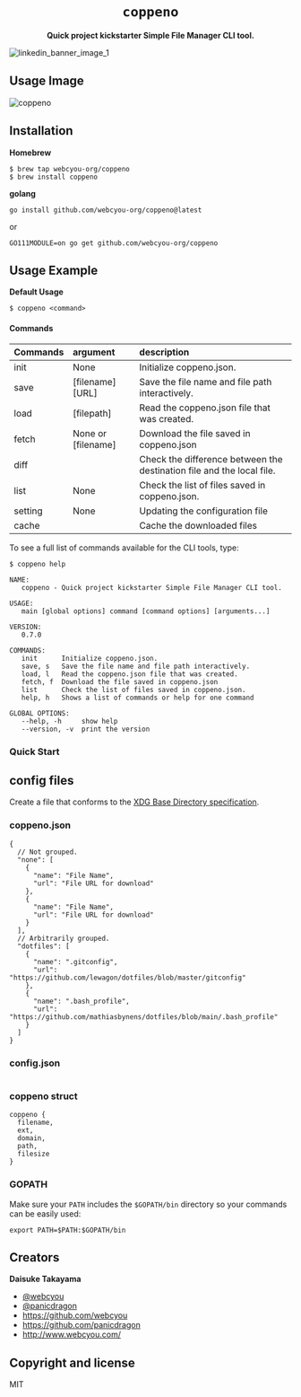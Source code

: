 <div align="center">
  <h1><code>coppeno</code></h1>
  <p>
    <strong>Quick project kickstarter Simple File Manager CLI tool.</strong>
  </p>
</div>

![linkedin_banner_image_1](https://user-images.githubusercontent.com/1584153/138566408-3fd46669-c7be-42ce-afcc-eaf52bf6f0ff.png)

## Usage Image

![coppeno](https://user-images.githubusercontent.com/1584153/138567391-f206a6bc-7834-4157-bd8c-3dedf415eff4.png)

## Installation

**Homebrew**

```
$ brew tap webcyou-org/coppeno
$ brew install coppeno
```

**golang**

```
go install github.com/webcyou-org/coppeno@latest
```

or

```
GO111MODULE=on go get github.com/webcyou-org/coppeno
```

## Usage Example

**Default Usage**

```
$ coppeno <command>
```

#### Commands

| Commands | argument | description    |
|:----------------|:-----------|:-----------|
| init            | None |  Initialize coppeno.json. |
| save            | [filename] [URL] |  Save the file name and file path interactively. |
| load            | [filepath] |  Read the coppeno.json file that was created. |
| fetch           | None or [filename] |  Download the file saved in coppeno.json |
| diff            |  |  Check the difference between the destination file and the local file. |
| list            | None |  Check the list of files saved in coppeno.json. |
| setting         | None |  Updating the configuration file |
| cache           |  |  Cache the downloaded files |

To see a full list of commands available for the CLI tools, type:

```
$ coppeno help
```

```
NAME:
   coppeno - Quick project kickstarter Simple File Manager CLI tool.

USAGE:
   main [global options] command [command options] [arguments...]

VERSION:
   0.7.0

COMMANDS:
   init      Initialize coppeno.json.
   save, s   Save the file name and file path interactively.
   load, l   Read the coppeno.json file that was created.
   fetch, f  Download the file saved in coppeno.json
   list      Check the list of files saved in coppeno.json.
   help, h   Shows a list of commands or help for one command

GLOBAL OPTIONS:
   --help, -h     show help
   --version, -v  print the version
```

### Quick Start

## config files

 Create a file that conforms to the [XDG Base Directory specification](https://specifications.freedesktop.org/basedir-spec/latest/).

### coppeno.json

```
{
  // Not grouped.
  "none": [
    {
      "name": "File Name",
      "url": "File URL for download"    
    },
    {
      "name": "File Name",
      "url": "File URL for download"    
    }
  ],
  // Arbitrarily grouped.
  "dotfiles": [
    {
      "name": ".gitconfig",
      "url": "https://github.com/lewagon/dotfiles/blob/master/gitconfig"
    },
    {
      "name": ".bash_profile",
      "url": "https://github.com/mathiasbynens/dotfiles/blob/main/.bash_profile"
    }
  ]
}
```

### config.json

```
```

### coppeno struct

```
coppeno {
  filename,
  ext,
  domain,
  path,
  filesize
}
```

### GOPATH

Make sure your `PATH` includes the `$GOPATH/bin` directory so your commands can
be easily used:
```
export PATH=$PATH:$GOPATH/bin
```

## Creators

**Daisuke Takayama**
* [@webcyou](https://twitter.com/webcyou)
* [@panicdragon](https://twitter.com/panicdragon)
* <https://github.com/webcyou>
* <https://github.com/panicdragon>
* <http://www.webcyou.com/>

## Copyright and license
MIT